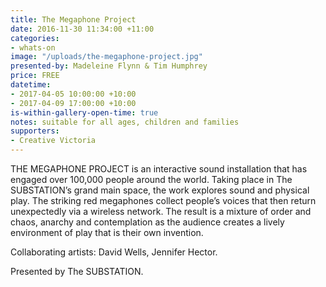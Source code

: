 ```yaml
---
title: The Megaphone Project
date: 2016-11-30 11:34:00 +11:00
categories:
- whats-on
image: "/uploads/the-megaphone-project.jpg"
presented-by: Madeleine Flynn & Tim Humphrey
price: FREE
datetime:
- 2017-04-05 10:00:00 +10:00
- 2017-04-09 17:00:00 +10:00
is-within-gallery-open-time: true
notes: suitable for all ages, children and families
supporters:
- Creative Victoria
---
```


THE MEGAPHONE PROJECT is an interactive sound installation that has engaged over 100,000 people around the world. Taking place in The SUBSTATION’s grand main space, the work explores sound and physical play. The striking red megaphones collect people’s voices that then return unexpectedly via a wireless network. The result is a mixture of order and chaos, anarchy and contemplation as the audience creates a lively environment of play that is their own invention.

Collaborating artists: David Wells, Jennifer Hector.<br>

Presented by The SUBSTATION.
